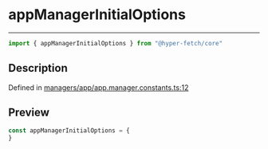 

# appManagerInitialOptions

<div class="api-docs__separator" data-reactroot="">

---

</div><div class="api-docs__import" data-reactroot="">

```ts
import { appManagerInitialOptions } from "@hyper-fetch/core"
```

</div><div class="api-docs__section">

## Description

</div><div class="api-docs__description"><span class="api-docs__do-not-parse">



</span></div><p class="api-docs__definition">

Defined in [managers/app/app.manager.constants.ts:12](https://github.com/BetterTyped/hyper-fetch/blob/7e232edb/packages/core/src/managers/app/app.manager.constants.ts#L12)

</p><div class="api-docs__section">

## Preview

</div><div class="api-docs__preview var">

```ts
const appManagerInitialOptions = {
}
```

</div>